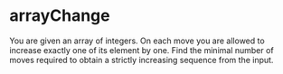<h1>arrayChange
</h1>
<p>You are given an array of integers. On each move you are allowed to increase exactly one of its element by one. Find the minimal number of moves required to obtain a strictly increasing sequence from the input.
 </p>
